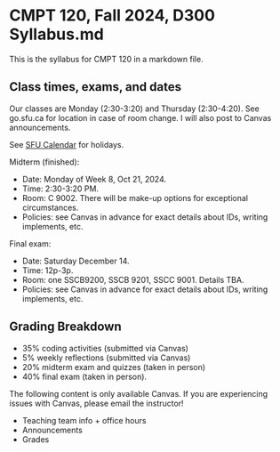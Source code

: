 # CMPT 120, Fall 2024, D300 Syllabus.md

This is the syllabus for CMPT 120 in a markdown file.

## Class times, exams, and dates

Our classes are Monday (2:30-3:20) and Thursday (2:30-4:20). See go.sfu.ca for location in case of room change. I will also post to Canvas announcements.

See [SFU Calendar](https://www.sfu.ca/students/calendar/2024/fall.html) for holidays.

Midterm (finished):
- Date: Monday of Week 8, Oct 21, 2024.
- Time: 2:30-3:20 PM.
- Room: C 9002. There will be make-up options for exceptional circumstances.
- Policies: see Canvas in advance for exact details about IDs, writing implements, etc.

Final exam:
- Date: Saturday December 14.
- Time: 12p-3p.
- Room: one SSCB9200, SSCB 9201, SSCC 9001. Details TBA.
- Policies: see Canvas in advance for exact details about IDs, writing implements, etc.

## Grading Breakdown

- 35% coding activities (submitted via Canvas)
- 5% weekly reflections (submitted via Canvas)
- 20% midterm exam and quizzes (taken in person)
- 40% final exam (taken in person).

The following content is only available Canvas. If you are experiencing issues with Canvas, please email the instructor!
- Teaching team info + office hours
- Announcements
- Grades
